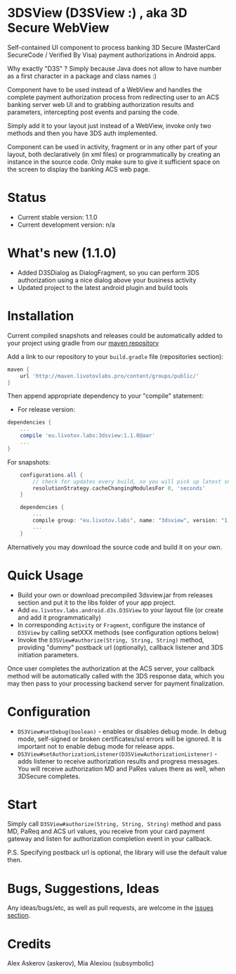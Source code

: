 3DSView (D3SView :) , aka 3D Secure WebView
===========================================

Self-contained UI component to process banking 3D Secure (MasterCard SecureCode / Verified By Visa) payment 
authorizations in Android apps.

Why exactly "D3S" ? Simply because Java does not allow to have number as a first character in a package and class names :)

Component have to be used instead of a WebView and handles the complete payment authorization process from redirecting user to an ACS banking server web UI and to grabbing authorization results and parameters, intercepting post events and parsing the code. 

Simply add it to your layout just instead of a WebView, invoke only two methods and then you have 3DS auth implemented.

Component can be used in activity, fragment or in any other part of your layout, both declaratively (in xml files) or programmatically by creating an instance in the source code.  Only make sure to give it sufficient space on the screen to display the banking ACS web page. 

Status
======

- Current stable version: 1.1.0
- Current development version: n/a

What's new (1.1.0)
==========
- Added D3SDialog as DialogFragment, so you can perform 3DS authorization using a nice dialog above your business activity
- Updated project to the latest android plugin and build tools

Installation
============
Current compiled snapshots and releases could be automatically added to your project using gradle from our [maven repository](http://maven.livotovlabs.pro)

Add a link to our repository to your `build.gradle` file (repositories section):

```groovy
maven { 
    url 'http://maven.livotovlabs.pro/content/groups/public/'
}
```

Then append appropriate dependency to your "compile" statement:

- For release version:

```groovy
dependencies {
    ...
    compile 'eu.livotov.labs:3dsview:1.1.0@aar'
    ...
}
```

For snapshots:

```groovy
    configurations.all {
        // check for updates every build, so you will pick up latest snapshot, even if it was refreshed a minute ago.
        resolutionStrategy.cacheChangingModulesFor 0, 'seconds'
    }
```

```groovy
    dependencies {
        ...
        compile group: "eu.livotov.labs", name: "3dsview", version: "1.x.y-SNAPSHOT", ext: "aar", changing: true
        ...
    }
```

Alternatively you may download the source code and build it on your own.

Quick Usage
===========

- Build your own or download precompiled 3dsview.jar from releases section and put it to the libs folder of your app project.
- Add `eu.livotov.labs.android.d3s.D3SView` to your layout file (or create and add it programmatically)
- In corresponding `Activity` or `Fragment`, configure the instance of `D3SView` by calling setXXX methods (see configuration options below)
- Invoke the `D3SView#authorize(String, String, String)` method, providing "dummy" postback url (optionally), callback listener and 3DS initiation parameters.

Once user completes the authorization at the ACS server, your callback method will be automatically called with the 3DS response data, which you may then pass to your processing backend server for payment finalization.

Configuration
=============

- `DS3View#setDebug(boolean)` - enables or disables debug mode. In debug mode, self-signed or broken certificates/ssl
 errors will be ignored. It is important not to enable debug mode for release apps.
- `DS3View#setAuthorizationListener(D3SViewAuthorizationListener)` - adds listener to receive authorization results and
progress messages. You will receive authorization MD and PaRes values there as well, when 3DSecure completes.


Start
=====

Simply call `D3SView#authorize(String, String, String)` method and pass MD, PaReq and ACS url values, you receive from your card payment gateway and listen for authorization completion event in your callback. 

P.S. Specifying postback url is optional, the library will use the default value then.

Bugs, Suggestions, Ideas
========================
Any ideas/bugs/etc, as well as pull requests, are welcome in the [issues section](https://github.com/LivotovLabs/3DSView/issues).

Credits
=======
Alex Askerov (askerov), Mia Alexiou (subsymbolic)